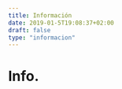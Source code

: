 ```yaml
---
title: Información
date: 2019-01-5T19:08:37+02:00
draft: false
type: "informacion"
---
```

# Info.  

